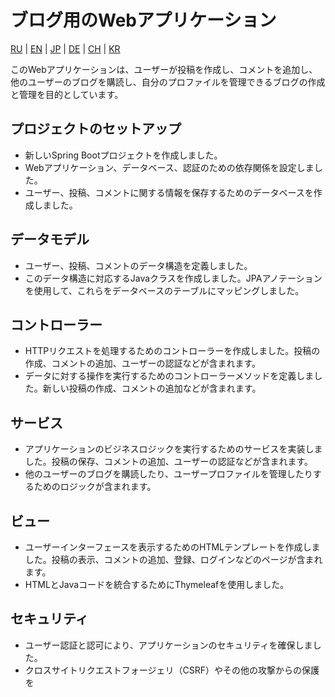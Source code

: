 # ブログ用のWebアプリケーション

[RU](../README.md) | [EN](README_EN.MD) | [JP](README_JP.MD) | [DE](README_DE.MD) | [CH](README_CH.MD) | [KR](README_KR.MD)

このWebアプリケーションは、ユーザーが投稿を作成し、コメントを追加し、他のユーザーのブログを購読し、自分のプロファイルを管理できるブログの作成と管理を目的としています。

## プロジェクトのセットアップ

- 新しいSpring Bootプロジェクトを作成しました。
- Webアプリケーション、データベース、認証のための依存関係を設定しました。
- ユーザー、投稿、コメントに関する情報を保存するためのデータベースを作成しました。

## データモデル

- ユーザー、投稿、コメントのデータ構造を定義しました。
- このデータ構造に対応するJavaクラスを作成しました。JPAアノテーションを使用して、これらをデータベースのテーブルにマッピングしました。

## コントローラー

- HTTPリクエストを処理するためのコントローラーを作成しました。投稿の作成、コメントの追加、ユーザーの認証などが含まれます。
- データに対する操作を実行するためのコントローラーメソッドを定義しました。新しい投稿の作成、コメントの追加などが含まれます。

## サービス

- アプリケーションのビジネスロジックを実行するためのサービスを実装しました。投稿の保存、コメントの追加、ユーザーの認証などが含まれます。
- 他のユーザーのブログを購読したり、ユーザープロファイルを管理したりするためのロジックが含まれます。

## ビュー

- ユーザーインターフェースを表示するためのHTMLテンプレートを作成しました。投稿の表示、コメントの追加、登録、ログインなどのページが含まれます。
- HTMLとJavaコードを統合するためにThymeleafを使用しました。

## セキュリティ

- ユーザー認証と認可により、アプリケーションのセキュリティを確保しました。
- クロスサイトリクエストフォージェリ（CSRF）やその他の攻撃からの保護を
